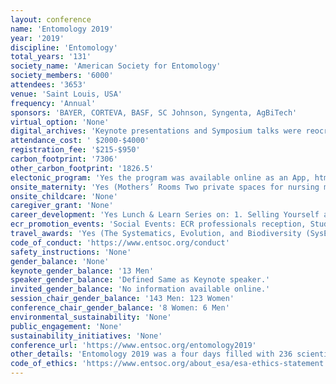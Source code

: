 ```yaml
---
layout: conference 
name: 'Entomology 2019'
year: '2019'
discipline: 'Entomology'
total_years: '131'
society_name: 'American Society for Entomology'
society_members: '6000'
attendees: '3653'
venue: 'Saint Louis, USA'
frequency: 'Annual'
sponsors: 'BAYER, CORTEVA, BASF, SC Johnson, Syngenta, AgBiTech'
virtual_option: 'None'
digital_archives: 'Keynote presentations and Symposium talks were reocrded and are archived available on Youtube.'
attendance_cost: ' $2000-$4000'
registration_fee: '$215-$950'
carbon_footprint: '7306'
other_carbon_footprint: '1826.5'
electonic_program: 'Yes the program was available online as an App, html and .pdf file on the conference website.'
onsite_maternity: 'Yes (Mothers’ Rooms Two private spaces for nursing mothers are available within America’s Center. A Mamava pod is available just outside Room 106, and Room 251 will be set up with private, curtained space. Both rooms will have refrigerators available. To access the Mamava, use the access code posted near the door when it is not in use. ESA also supports all nursing mothers to nurse as needed in all general meeting spaces and nursing in public is protected by Missouri state law.)'
onsite_childcare: 'None'
caregiver_grant: 'None'
career_development: 'Yes Lunch & Learn Series on: 1. Selling Yourself and Building Your Brand as an Early Career Professional  (After constantly talking about your research as a graduate student, you forget how to talk about YOURSELF! It feels selfish to ramble about personal accomplishments in an interview. However, landing a job requires personal advocacy, so visit our lunch and learn to finally get comfortable building and selling your brand!) 2. Funding Opportunities at the National Science Foundation (The National Science Foundation (NSF) provides many opportunities for funding basic research and training in ecology, evolution, behavior, physiology, collections, and a variety of related disciplines. Covered topics will include the no deadline model, the Rules of Life track within the Directorate for Biological Sciences, and other funding opportunities)  3. Navigating Cultural Diversity in Scientific Research, Education, and Leadership (With the growing importance of diversity and inclusivity in various professional fields, there is a need to educate students and early professionals for a successful career. The goal of our session is to facilitate discussions with professionals in academia and industry with the experience in a culturally diverse workplace.)  4. How to Advocate for Your Publications(As the amount of research published increases each year, individual scientists have the power to cut through the clutter and advocate for the importance and interest of their work. Learn how your peers have successfully promoted their publications and gain the tools and skills you need to do the same.)  5.Getting Your Foot in the Door for Section Leadership Positions(Interested in getting more involved in the SysEB Section? Join current SysEB Section Governing Council members to learn more about their roles, responsibilities, and in-roads to leadership. The Governing Council will also serve as a panel to answer any questions from attendees.)  6. So, You’re on the Academic Job Market: Drafting Memorable Statements, Secrets from the  Search Committee, and Advice from Recent Hires(Applying for academic jobs? Seeking guidance from entomologists who have gone through the process recently? Then join us as we cover preparing your application materials (curriculum vitae, plus teaching, research, and diversity statements), the phone interview, the on-campus interview, and insider information on how search committees review applicants.)  7. What’s Your Story? Tips and Tricks for Telling Compelling Entomology(This session will explore the art of sharing your entomological expertise through non-scientific writing taught. Attendees will learn how to write captivating stories, both fiction and nonfiction, to share our science with a general audience.)'
ecr_promotion_events: 'Social Events: ECR professionals reception, Student reception, LGBTQAI+mixer, Women and Allies in Entomology Breakfast, Graduate Student Award'
travel_awards: 'Yes (The Systematics, Evolution, and Biodiversity (SysEB) Section leadership invites SysEB undergraduate and graduate students to submit applications for the SysEB Student Research Travel Award Program (SRTA). Travel awards provide funding for student fieldwork and/or research travel to other institutions to enhance research projects. Successful proposals from graduate students will be funded through support from the SysEB Section; top-ranked proposals from graduate students will be recognized and funded separately by the SysEB Student Research Endowment (SRE). Typical award amounts are approximately $1,000-$1,500. Payment of the award will occur upon completion of travel as reimbursement. Students must provide evidence of travel (copy of boarding pass, hotel receipts, etc.) and copies of collecting and export permits (if applicable). Travel must be completed within a year of the award date.)'
code_of_conduct: 'https://www.entsoc.org/conduct'
safety_instructions: 'None'
gender_balance: 'None'
keynote_gender_balance: '13 Men'
speaker_gender_balance: 'Defined Same as Keynote speaker.'
invited_gender_balance: 'No information available online.'
session_chair_gender_balance: '143 Men: 123 Women'
conference_chair_gender_balance: '8 Women: 6 Men'
environmental_sustainability: 'None'
public_engagement: 'None'
sustainability_initiatives: 'None'
conference_url: 'https://www.entsoc.org/entomology2019'
other_details: 'Entomology 2019 was a four days filled with 236 scientific sessions featuring 2,205 oral and 680 poster presentations with 3,653 attendees from 61 different countries. This year was a record setting event with 1,150 students attending.'
code_of_ethics: 'https://www.entsoc.org/about_esa/esa-ethics-statement'
---
```

